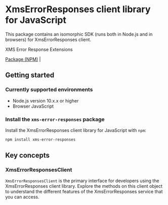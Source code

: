 # XmsErrorResponses client library for JavaScript

This package contains an isomorphic SDK (runs both in Node.js and in browsers) for XmsErrorResponses client.

XMS Error Response Extensions

[Package (NPM)](https://www.npmjs.com/package/xms-error-responses) |

## Getting started

### Currently supported environments

- Node.js version 10.x.x or higher
- Browser JavaScript


### Install the `xms-error-responses` package

Install the XmsErrorResponses client library for JavaScript with `npm`:

```bash
npm install xms-error-responses
```


## Key concepts

### XmsErrorResponsesClient

`XmsErrorResponsesClient` is the primary interface for developers using the XmsErrorResponses client library. Explore the methods on this client object to understand the different features of the XmsErrorResponses service that you can access.

